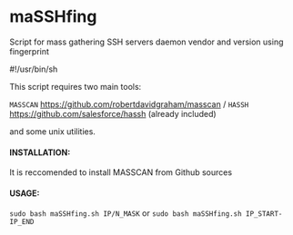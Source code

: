 # maSSHfing
Script for mass gathering SSH servers daemon vendor and version using fingerprint



#!/usr/bin/sh

This script requires two main tools:

`MASSCAN` https://github.com/robertdavidgraham/masscan /
`HASSH` https://github.com/salesforce/hassh (already included)

and some unix utilities.

#### INSTALLATION:

It is reccomended to install MASSCAN from Github sources




#### USAGE: 

`sudo bash maSSHfing.sh IP/N_MASK` or `sudo bash maSSHfing.sh IP_START-IP_END` 


